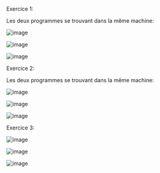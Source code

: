 Exercice 1:

Les deux programmes se trouvant dans la même machine:


![image](https://github.com/MarDevp/TpSysRep/assets/98918029/a19c1edd-6f23-4aff-8d0e-d10afe022f17)


![image](https://github.com/MarDevp/TpSysRep/assets/98918029/48bbd1d6-bffe-4b83-a456-9696557b1389)


![image](https://github.com/MarDevp/TpSysRep/assets/98918029/eab37727-586d-4c6e-b918-4ebdbc0521de)

Exercice 2: 

Les deux programmes se trouvant dans la même machine:

![image](https://github.com/MarDevp/TpSysRep/assets/98918029/70c3e304-8df3-494f-b2d7-bddc5a8afd3d)


![image](https://github.com/MarDevp/TpSysRep/assets/98918029/527d9b87-89e1-4e13-9566-3310b8d51238)


![image](https://github.com/MarDevp/TpSysRep/assets/98918029/dbb78bfd-a20b-437d-b1df-cb36edf87ee3)




Exercice 3:

![image](https://github.com/MarDevp/TpSysRep/assets/98918029/0c522c67-4108-4df6-98e2-19afbe4ff967)



![image](https://github.com/MarDevp/TpSysRep/assets/98918029/9c6fa88e-49c9-483f-bae3-2437ffa15a65)



![image](https://github.com/MarDevp/TpSysRep/assets/98918029/3e38bbe3-05bf-44d4-a979-84ad14a79106)


